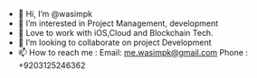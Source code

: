 - 👋 Hi, I’m @wasimpk
- 👀 I’m interested in Project Management, development
- 🌱 Love to work with iOS,Cloud and Blockchain Tech.
- 💞️ I’m looking to collaborate on project Development
- 📫 How to reach me : 
Email:  me.wasimpk@gmail.com
Phone : +9203125246362

<!---
wasimpk/wasimpk is a ✨ special ✨ repository because its `README.md` (this file) appears on your GitHub profile.
You can click the Preview link to take a look at your changes.
--->
